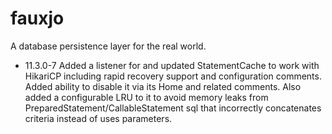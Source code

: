 # fauxjo
A database persistence layer for the real world.
- 11.3.0-7 Added a listener for and updated StatementCache to work with HikariCP including rapid recovery support and configuration comments. Added ability to disable it via its Home and related comments. Also added a configurable LRU to it to avoid memory leaks from PreparedStatement/CallableStatement sql that incorrectly concatenates criteria instead of uses parameters.

